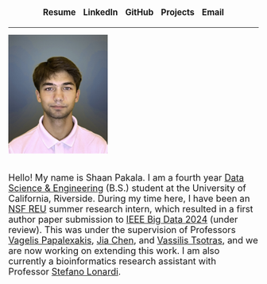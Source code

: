 <style>
  .nav-links {
    font-size: 1.2em;
    text-align: center;
    display: flex;
    flex-wrap: wrap;
    justify-content: center;
    gap: 15px;
    margin-bottom: 20px;
  }
  
  .nav-links a {
    text-decoration: none;
    font-weight: bold;
  }
  
  .content {
    display: flex;
    flex-wrap: wrap;
    align-items: flex-start;
    gap: 20px;
  }
  
  .profile-img {
    width: 40%;
    max-width: 200px;
    height: auto;
  }
  
  .bio {
    flex: 1;
    min-width: 300px;
    font-size: 18px;
  }
  
  @media (max-width: 768px) {
    .nav-links {
      font-size: 1em;
    }
    
    .bio {
      font-size: 16px;
    }
  }
</style>

<div class="nav-links">
  <a href="https://shaanpakala.github.io/resume.pdf" target="_blank">Resume</a>
  <a href="https://www.linkedin.com/in/shaan-pakala-b91024210/" target="_blank">LinkedIn</a>
  <a href="https://github.com/shaanpakala" target="_blank">GitHub</a>
  <a href="https://shaanpakala.github.io/Projects/" target="_blank">Projects</a>
  <a href="mailto:shaan.pakala@gmail.com">Email</a>
</div>

<hr>

<div class="content">
  <img class="profile-img" src="images/picture_of_me.jpg" alt="Shaan Pakala">
  <p class="bio">
    Hello! My name is Shaan Pakala. I am a fourth year <a href="https://datascience.ucr.edu/">Data Science & Engineering</a> (B.S.) student at the University of California, Riverside. During my time here, I have been an <a href="https://www.nsf.gov/awardsearch/showAward?AWD_ID=2244480&HistoricalAwards=false">NSF REU</a> summer research intern, which resulted in a first author paper submission to <a href="https://www3.cs.stonybrook.edu/~ieeebigdata2024/" target="_blank">IEEE Big Data 2024</a> (under review). This was under the supervision of Professors <a href="https://www.cs.ucr.edu/~epapalex/">Vagelis Papalexakis</a>, <a href="https://sites.google.com/view/jiachen-research/home">Jia Chen</a>, and <a href="https://www.cs.ucr.edu/~tsotras/">Vassilis Tsotras</a>, and we are now working on extending this work. I am also currently a bioinformatics research assistant with Professor <a href="https://www.cs.ucr.edu/~stelo/">Stefano Lonardi</a>.
  </p>
</div>
